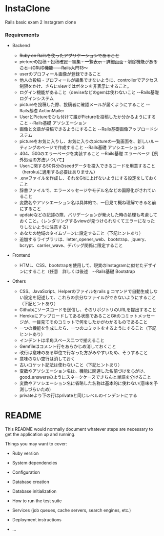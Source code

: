 # InstaClone
Rails basic exam 2 Instagram clone
### Requirements
* Backend
  * ~~Ruby on Railsを使ったアプリケーションであること~~
  * ~~pictureの投稿・投稿確認・編集・一覧表示・詳細画面・削除機能があること（CRUD機能　--Rails入門13～~~
  * userのプロフィール画像が登録できること
  * 他人の投稿・プロフィールが編集できないように、controllerでアクセス制限をかけ、さらにviewではボタンを非表示にすること。
  * ログイン機能があること（deviseなどのgemは使わないこと --Rails基礎　ログインシステム
  * pictureを投稿した際、投稿者に確認メールが届くようにすること --Rails基礎 ActionMailer
  * UserとPictureをひも付けて誰がPictureを投稿したか分かるようにすること --Rails基礎 アソシエーション
  * 画像と文章が投稿できるようにすること  --Rails基礎画像アップロードシステム
  * pictureをお気に入りし、お気に入りのpictureの一覧画面を、新しいルーティングのページで作成すること --Rails基礎 アソシエーション3
  * 404、500のエラーページを実装すること --Rails基礎 エラーページ【例外処理の方法いついて】
  * Userに関する50件分のseedデータを投入できるコードを用意すること（herokuに適用する必要はありません）
  * .envファイルを作成し、それをGitに上げないようにする設定をしておくこと
  * 辞書ファイルで、エラーメッセージやモデル名などの国際化がされていること
  * 変数名やアソシエーション名は具体的で、一目見て概ね理解できる名前にすること
  * updateなどの記述の際、バリデーションが発火した時の処理も考慮しておくこと。（レンダリングするviewが見つけられなくてエラーになったりしないように注意する）
  * あなたの地域のタイムゾーンに設定すること（下記ヒントあり）
  * 追加するライブラリは、letter_opener_web、bootstrap、jquery、bcrypt、carrier_wave、デバッグ関係に限定すること

* Frontend
  * HTML、CSS、bootstrapを使用して、現実のInstagramに似せたデザインにすること（任意　詳しくは後述　--Rails基礎 Bootstrap

* Others
  * CSS、JavaScript、Helperのファイルをrails g コマンドで自動生成しない設定を記述して、これらの余分なファイルができないようにすること（下記ヒントあり）
  * Githubにソースコードを送信し、そのリポジトリのURLを提出すること
  * Herokuにアップロードしてある状態であることGitのコミットメッセージが、一目見てそのコミットで何をしたかがわかるものであること
  * 一つの機能を作成したら、一つのコミットをするようにすること（下記ヒントあり）
  * インデントは半角スペース二つで揃えること
  * Gemfileはコメント行をあらかじめ消しておくこと
  * 改行は意味のある単位で行なった方がみやすいため、そうすること
  * 意味のない空行は消しておく
  * 古いロケット記法は使わないこと（下記ヒントあり）
  * 変数やアソシエーション名は、機能に関連した名前づけを心がけ、good_answersのようにスネークケースできちんと単語を分けること
  * 変数やアソシエーション名に省略した名称は基本的に使わない(意味を予測しづらいため)
  * privateより下の行はprivateと同じレベルのインデントにする


# README

This README would normally document whatever steps are necessary to get the
application up and running.

Things you may want to cover:

* Ruby version

* System dependencies

* Configuration

* Database creation

* Database initialization

* How to run the test suite

* Services (job queues, cache servers, search engines, etc.)

* Deployment instructions

* ...
